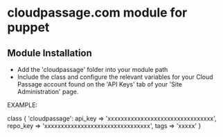 # cloudpassage.com module for puppet

## Module Installation

* Add the 'cloudpassage' folder into your module path
* Include the class and configure the relevant variables for your Cloud Passage account found on the 'API Keys' tab of your 'Site Administration' page.

EXAMPLE:

class { 'cloudpassage':
  api_key  => 'xxxxxxxxxxxxxxxxxxxxxxxxxxxxxxxx',
  repo_key => 'xxxxxxxxxxxxxxxxxxxxxxxxxxxxxxxx',
  tags     => 'xxxxx'
}
